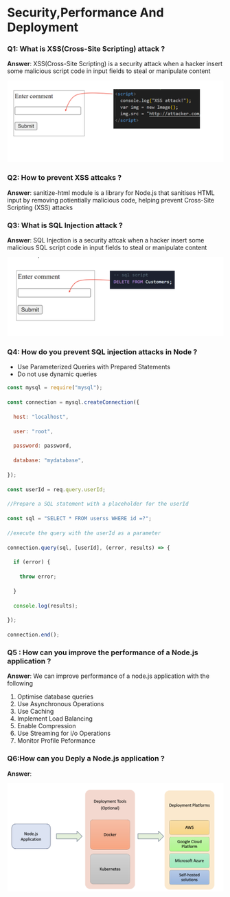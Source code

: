 # Security,Performance And Deployment 

###  Q1: What is XSS(Cross-Site Scripting) attack ? 

**Answer**: XSS(Cross-Site Scripting) is a security attack when a hacker insert some malicious script code in input fields to steal or manipulate content 

![xxx-attack](../assets/xxx-attack.png)

### Q2: How to prevent XSS attcaks ? 

**Answer**: sanitize-html module is a library for Node.js that sanitises HTML input by removing potientially malicious code, helping prevent Cross-Site Scripting (XSS) attacks

### Q3: What is SQL Injection attack ?

**Answer**: SQL Injection is a security attcak when a hacker insert some malicious SQL script code in input fields to steal or manipulate content 

![sql-injection](../assets/sql-injection.png)

### Q4: How do you prevent SQL injection attacks in Node ? 

- Use Parameterized Queries with Prepared Statements 
- Do not use dynamic queries 

```javascript
const mysql = require("mysql");

const connection = mysql.createConnection({

  host: "localhost",

  user: "root",

  password: password,

  database: "mydatabase",

});

const userId = req.query.userId;

//Prepare a SQL statement with a placeholder for the userId

const sql = "SELECT * FROM userss WHERE id =?";

//execute the query with the userId as a parameter

connection.query(sql, [userId], (error, results) => {

  if (error) {

​    throw error;

  }

  console.log(results);

});

connection.end();
```

### Q5 : How can you improve the performance of a Node.js application ?

**Answer**: We can improve performance of a node.js application with the following 

1. Optimise database queries
2. Use Asynchronous Operations
3. Use Caching
4. Implement Load Balancing 
5. Enable Compression
6. Use Streaming for i/o Operations
7. Monitor Profile Peformance

### Q6:How can you Deply a Node.js application ? 

**Answer**: 

![deploy](../assets/deploy.png)

